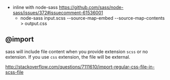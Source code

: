 - inline with node-sass https://github.com/sass/node-sass/issues/372#issuecomment-61536001
  - node-sass input.scss --source-map-embed --source-map-contents > output.css

## @import

sass will include file content when you provide extension `scss` or no extension. If you use `css` extension, the file will be external.

http://stackoverflow.com/questions/7111610/import-regular-css-file-in-scss-file
